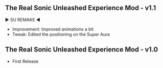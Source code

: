## The Real Sonic Unleashed Experience Mod - v1.1

  ► SU REMAKE ◄
- Improvement: Improved animations a bit
- Tweak: Edited the positioning on the Super Aura

## The Real Sonic Unleashed Experience Mod - v1.0

- First Release
